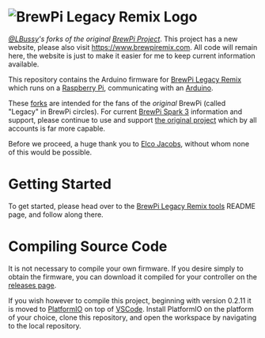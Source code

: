 # ![BrewPi Legacy Remix Logo](https://raw.githubusercontent.com/lbussy/brewpi-www-rmx/master/images/brewpi_logo.png)
*[@LBussy](https://github.com/lbussy)'s forks of the original [BrewPi Project](https://github.com/BrewPi)*.  This project has a new website, please also visit https://www.brewpiremix.com.  All code will remain here, the website is just to make it easier for me to keep current information available.

This repository contains the Arduino firmware for [BrewPi Legacy Remix](https://www.brewpi.com/this-is-brewpi-0-2/) which runs on a [Raspberry Pi](https://www.raspberrypi.org/), communicating with an [Arduino](https://www.arduino.cc/en/guide/introduction).  

These [forks](https://en.wikipedia.org/wiki/Fork_(software_development)) are intended for the fans of the *original* BrewPi (called "Legacy" in BrewPi circles).  For current [BrewPi Spark 3](https://www.brewpi.com/) information and support, please continue to use and support [the original project](https://github.com/BrewPi) which by all accounts is far more capable.

Before we proceed, a huge thank you to [Elco Jacobs](https://github.com/elcojacobs), without whom none of this would be possible.
# Getting Started

To get started, please head over to the [BrewPi Legacy Remix tools](https://github.com/lbussy/brewpi-tools-rmx/blob/master/README.md) README page, and follow along there.
# Compiling Source Code
It is not necessary to compile your own firmware.  If you desire simply to obtain the firmware, you can download it compiled for your controller on the [releases page](https://github.com/lbussy/brewpi-firmware-rmx/releases).

If you wish however to compile this project, beginning with version 0.2.11 it is moved to [PlatformIO](https://platformio.org/) on top of [VSCode](https://code.visualstudio.com/).  Install PlatformIO on the platform of your choice, clone this repository, and open the workspace by navigating to the local repository.

